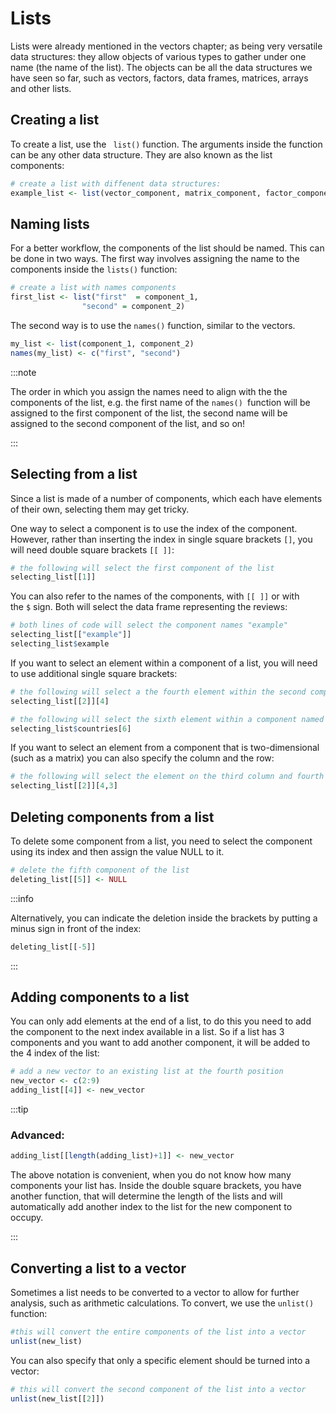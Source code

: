# Lists

Lists were already mentioned in the vectors chapter; as being  very versatile data structures: they allow objects of various types to gather under one name (the name of the list). The objects can be all the data structures we have seen so far, such as vectors, factors, data frames, matrices, arrays and other lists.

## Creating a list
To create a list, use the ` list()` function. The arguments inside the function can be any other data structure. They are also known as the list components:
```r
# create a list with diffenent data structures:
example_list <- list(vector_component, matrix_component, factor_component)
```
## Naming lists

For a better workflow, the components of the list should be named. This can be done in two ways. The first way involves assigning the name to the components inside the `lists()` function:

```r
# create a list with names components
first_list <- list("first"  = component_1,
                "second" = component_2)
```                
The second way is to use the `names()` function, similar to the vectors. 

```r
my_list <- list(component_1, component_2)
names(my_list) <- c("first", "second")
```

:::note

The order in which you assign the names need to align with the the components of the list, e.g. the first name of the `names() `function will be assigned to the first component of the list, the second name will be assigned to the second component of the list, and so on!

:::

## Selecting from a list

Since a list is made of a number of components, which each have elements of their own, selecting them may get tricky.

One way to select a component is to use the index of the component. However, rather than inserting the index in single square brackets `[]`, you will need double square brackets `[[ ]]`:

```r
# the following will select the first component of the list
selecting_list[[1]]
```

You can also refer to the names of the components, with `[[ ]]` or with the `$` sign. Both will select the data frame representing the reviews:
```r
# both lines of code will select the component names "example"
selecting_list[["example"]]
selecting_list$example
```

If you want to select an element within a component of a list, you will need to use additional single square brackets:
```r
# the following will select a the fourth element within the second component of the list
selecting_list[[2]][4]

# the following will select the sixth element within a component named "countries"
selecting_list$countries[6]
```

If you want to select an element from a component that is two-dimensional (such as a matrix) you can also specify the column and the row:
```r
# the following will select the element on the third column and fourth row from the second component of the list
selecting_list[[2]][4,3]
```

## Deleting components from a list

To delete some component from a list, you need to select the component using its index and then assign the value NULL to it.
```r
# delete the fifth component of the list
deleting_list[[5]] <- NULL
```

:::info

Alternatively, you can indicate the deletion inside the brackets by putting a minus sign in front of the index:
```r
deleting_list[[-5]]
```
:::

## Adding components to a list

You can only add elements at the end of a list, to do this you need to add the component to the next index available in a list. So if a list has 3 components and you want to add another component, it will be added to the 4 index of the list:

```r
# add a new vector to an existing list at the fourth position
new_vector <- c(2:9)
adding_list[[4]] <- new_vector
```

:::tip
### Advanced:

```r
adding_list[[length(adding_list)+1]] <- new_vector
```

The above notation is convenient, when you do not know how many components your list has. Inside the double square brackets, you have another function, that will determine the length of the lists and will automatically add another index to the list for the new component to occupy.

:::

## Converting a list to a vector

Sometimes a list needs to be converted to a vector to allow for further analysis, such as arithmetic calculations. To convert, we use the `unlist()` function:
```r
#this will convert the entire components of the list into a vector
unlist(new_list)
```

You can also specify that only a specific element should be turned into a vector:
```r
# this will convert the second component of the list into a vector
unlist(new_list[[2]])
```
